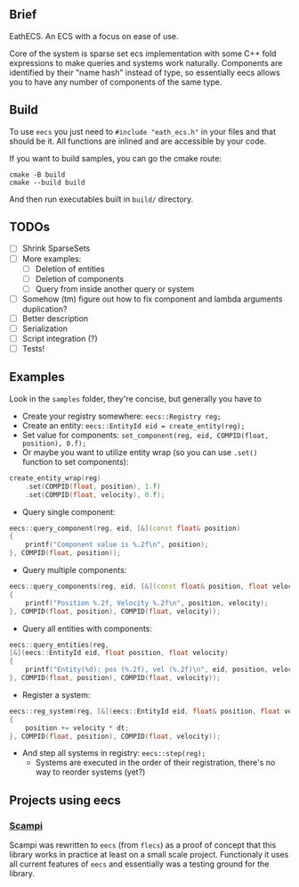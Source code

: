 ## Brief
EathECS. An ECS with a focus on ease of use.

Core of the system is sparse set ecs implementation with some C++ fold expressions to make queries and systems work naturally.
Components are identified by their "name hash" instead of type, so essentially eecs allows you to have any number of components of the same type.

## Build
To use `eecs` you just need to `#include "eath_ecs.h"` in your files and that should be it. All functions are inlined and are accessible by your code.

If you want to build samples, you can go the cmake route:
```
cmake -B build
cmake --build build
```
And then run executables built in `build/` directory.

## TODOs
- [ ] Shrink SparseSets
- [ ] More examples:
    - [ ] Deletion of entities
    - [ ] Deletion of components
    - [ ] Query from inside another query or system
- [ ] Somehow (tm) figure out how to fix component and lambda arguments duplication?
- [ ] Better description
- [ ] Serialization
- [ ] Script integration (?)
- [ ] Tests!

## Examples
Look in the `samples` folder, they're concise, but generally you have to
* Create your registry somewhere: `eecs::Registry reg;`
* Create an entity: `eecs::EntityId eid = create_entity(reg);`
* Set value for components: `set_component(reg, eid, COMPID(float, position), 0.f);`
* Or maybe you want to utilize entity wrap (so you can use `.set()` function to set components):

```c++
create_entity_wrap(reg)
    .set(COMPID(float, position), 1.f)
    .set(COMPID(float, velocity), 0.f);
```

* Query single component:

```c++
eecs::query_component(reg, eid, [&](const float& position)
{
    printf("Component value is %.2f\n", position);
}, COMPID(float, position));
```

* Query multiple components:

```c++
eecs::query_components(reg, eid, [&](const float& position, float velocity)
{
    printf("Position %.2f, Velocity %.2f\n", position, velocity);
}, COMPID(float, position), COMPID(float, velocity));
```

* Query all entities with components:

```c++
eecs::query_entities(reg,
[&](eecs::EntityId eid, float position, float velocity)
{
    printf("Entity(%d): pos (%.2f), vel (%.2f)\n", eid, position, velocity);
}, COMPID(float, position), COMPID(float, velocity));
```

* Register a system:

```c++
eecs::reg_system(reg, [&](eecs::EntityId eid, float& position, float velocity)
{
    position += velocity * dt;
}, COMPID(float, position), COMPID(float, velocity));
```

* And step all systems in registry: `eecs::step(reg);`
    * Systems are executed in the order of their registration, there's no way to reorder systems (yet?)

## Projects using eecs
### [Scampi](https://apoly.itch.io/scampi)
Scampi was rewritten to `eecs` (from `flecs`) as a proof of concept that this library works in practice at
least on a small scale project. Functionaly it uses all current features of `eecs` and essentially was a
testing ground for the library.

